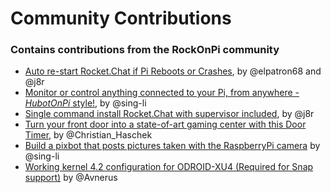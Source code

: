 # Community Contributions

###  Contains contributions from the RockOnPi community

* [Auto re-start Rocket.Chat if Pi Reboots or Crashes](https://github.com/RocketChat/Rocket.Chat.RaspberryPi/tree/master/CONTRIB/restart_after_reboot_with_supervisor),  by @elpatron68 and @j8r
* [Monitor or control anything connected to your Pi, from anywhere - *HubotOnPi* style!](https://github.com/RocketChat/Rocket.Chat.RaspberryPi/tree/master/CONTRIB/monitor_and_control_anything_anywhere_with_hubot),  by @sing-li
* [Single command install Rocket.Chat with supervisor included](https://github.com/RocketChat/Rocket.Chat.RaspberryPi/tree/master/CONTRIB/auto_install_with_supervisor_built_in),  by @j8r
* [Turn your front door into a state-of-art gaming center with this Door Timer](https://github.com/RocketChat/Rocket.Chat.RaspberryPi/tree/master/CONTRIB/notify_when_door_opened), by @Christian_Haschek 
* [Build a pixbot that posts pictures taken with the RaspberryPi camera](https://github.com/RocketChat/Rocket.Chat.RaspberryPi/tree/master/CONTRIB/pixbot_takes_picture_with_raspberry_pi_camera/pixbot)  by @sing-li
* [Working kernel 4.2 configuration for ODROID-XU4 (Required for Snap support)](https://github.com/RocketChat/Rocket.Chat.RaspberryPi/tree/master/CONTRIB/rocket_chat_on_odroid_xu4/odroidxu4-kernel4.2-config)  by @Avnerus
